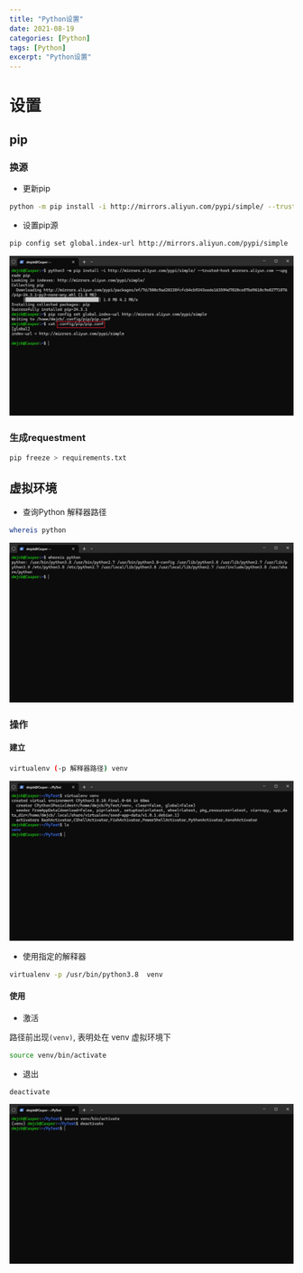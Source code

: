 ```yaml
---
title: "Python设置"
date: 2021-08-19
categories: [Python]
tags: [Python]
excerpt: "Python设置"
---
```


# 设置

## pip

### 换源

- 更新pip

```sh
python -m pip install -i http://mirrors.aliyun.com/pypi/simple/ --trusted-host mirrors.aliyun.com --upgrade pip
```

- 设置pip源

```sh
pip config set global.index-url http://mirrors.aliyun.com/pypi/simple
```

![](/assets/image/20241117_201806.jpg)

### 生成requestment

```sh
pip freeze > requirements.txt
```

## 虚拟环境

- 查询Python 解释器路径

```sh
whereis python
```

![](/assets/image/20241110_220328.jpg)

### 操作

#### 建立

```sh
virtualenv (-p 解释器路径) venv
```

![](/assets/image/20241110_220716.jpg)

- 使用指定的解释器

```sh
virtualenv -p /usr/bin/python3.8  venv
```

#### 使用

- 激活

路径前出现`(venv)`, 表明处在 venv 虚拟环境下

```sh
source venv/bin/activate
```

- 退出

```sh
deactivate
```

![](/assets/image/20241110_220822.jpg)